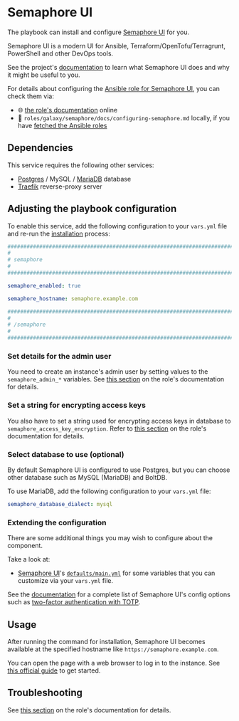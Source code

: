 <!--
SPDX-FileCopyrightText: 2020 - 2024 MDAD project contributors
SPDX-FileCopyrightText: 2020 - 2024 Slavi Pantaleev
SPDX-FileCopyrightText: 2020 Aaron Raimist
SPDX-FileCopyrightText: 2020 Chris van Dijk
SPDX-FileCopyrightText: 2020 Dominik Zajac
SPDX-FileCopyrightText: 2020 Mickaël Cornière
SPDX-FileCopyrightText: 2022 François Darveau
SPDX-FileCopyrightText: 2022 Julian Foad
SPDX-FileCopyrightText: 2022 Warren Bailey
SPDX-FileCopyrightText: 2023 Antonis Christofides
SPDX-FileCopyrightText: 2023 Felix Stupp
SPDX-FileCopyrightText: 2023 Julian-Samuel Gebühr
SPDX-FileCopyrightText: 2023 Pierre 'McFly' Marty
SPDX-FileCopyrightText: 2024 - 2025 Suguru Hirahara

SPDX-License-Identifier: AGPL-3.0-or-later
-->

# Semaphore UI

The playbook can install and configure [Semaphore UI](https://semaphoreui.com) for you.

Semaphore UI is a modern UI for Ansible, Terraform/OpenTofu/Terragrunt, PowerShell and other DevOps tools.

See the project's [documentation](https://docs.semaphoreui.com/) to learn what Semaphore UI does and why it might be useful to you.

For details about configuring the [Ansible role for Semaphore UI](https://github.com/mother-of-all-self-hosting/ansible-role-semaphore), you can check them via:
- 🌐 [the role's documentation](https://github.com/mother-of-all-self-hosting/ansible-role-semaphore/blob/main/docs/configuring-semaphore.md) online
- 📁 `roles/galaxy/semaphore/docs/configuring-semaphore.md` locally, if you have [fetched the Ansible roles](../installing.md)

## Dependencies

This service requires the following other services:

- [Postgres](postgres.md) / MySQL / [MariaDB](mariadb.md) database
- [Traefik](traefik.md) reverse-proxy server

## Adjusting the playbook configuration

To enable this service, add the following configuration to your `vars.yml` file and re-run the [installation](../installing.md) process:

```yaml
########################################################################
#                                                                      #
# semaphore                                                            #
#                                                                      #
########################################################################

semaphore_enabled: true

semaphore_hostname: semaphore.example.com

########################################################################
#                                                                      #
# /semaphore                                                           #
#                                                                      #
########################################################################
```

### Set details for the admin user

You need to create an instance's admin user by setting values to the `semaphore_admin_*` variables. See [this section](https://github.com/mother-of-all-self-hosting/ansible-role-semaphore/blob/main/docs/configuring-semaphore.md#set-details-for-the-admin-user) on the role's documentation for details.

### Set a string for encrypting access keys

You also have to set a string used for encrypting access keys in database to `semaphore_access_key_encryption`. Refer to [this section](https://github.com/mother-of-all-self-hosting/ansible-role-semaphore/blob/main/docs/configuring-semaphore.md#set-a-string-for-encrypting-access-keys) on the role's documentation for details.

### Select database to use (optional)

By default Semaphore UI is configured to use Postgres, but you can choose other database such as MySQL (MariaDB) and BoltDB.

To use MariaDB, add the following configuration to your `vars.yml` file:

```yaml
semaphore_database_dialect: mysql
```

### Extending the configuration

There are some additional things you may wish to configure about the component.

Take a look at:

- [Semaphore UI](https://github.com/mother-of-all-self-hosting/ansible-role-semaphore)'s [`defaults/main.yml`](https://github.com/mother-of-all-self-hosting/ansible-role-semaphore/blob/main/defaults/main.yml) for some variables that you can customize via your `vars.yml` file.

See the [documentation](https://docs.semaphoreui.com/administration-guide/configuration/) for a complete list of Semaphore UI's config options such as [two-factor authentication with TOTP](https://github.com/mother-of-all-self-hosting/ansible-role-semaphore/blob/main/docs/configuring-semaphore.md#enable-2fa-authentication-with-totp-optional).

## Usage

After running the command for installation, Semaphore UI becomes available at the specified hostname like `https://semaphore.example.com`.

You can open the page with a web browser to log in to the instance. See [this official guide](https://docs.semaphoreui.com/user-guide/projects/) to get started.

## Troubleshooting

See [this section](https://github.com/mother-of-all-self-hosting/ansible-role-semaphore/blob/main/docs/configuring-semaphore.md#troubleshooting) on the role's documentation for details.
